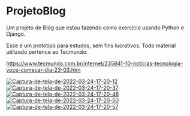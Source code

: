# ProjetoBlog
Um projeto de Blog que estou fazendo como exercício usando Python e Django.

Esse é um protótipo para estudos, sem fins lucrativos. Todo material utilizado pertence ao Tecmundo: <p>
https://www.tecmundo.com.br/internet/235841-10-noticias-tecnologia-voce-comecar-dia-23-03.htm

<a href="https://ibb.co/6DRLxZy"><img src="https://i.ibb.co/RQpdmSg/Captura-de-tela-de-2022-03-24-17-20-12.png" alt="Captura-de-tela-de-2022-03-24-17-20-12" border="0"></a>
<a href="https://ibb.co/C7TPD90"><img src="https://i.ibb.co/NjHTbNY/Captura-de-tela-de-2022-03-24-17-20-37.png" alt="Captura-de-tela-de-2022-03-24-17-20-37" border="0"></a>
<a href="https://ibb.co/XxN7sfj"><img src="https://i.ibb.co/jkByM9b/Captura-de-tela-de-2022-03-24-17-20-46.png" alt="Captura-de-tela-de-2022-03-24-17-20-46" border="0"></a>
<a href="https://ibb.co/g45cTnp"><img src="https://i.ibb.co/MBYJVX4/Captura-de-tela-de-2022-03-24-17-20-50.png" alt="Captura-de-tela-de-2022-03-24-17-20-50" border="0"></a>
<a href="https://ibb.co/rvk18GK"><img src="https://i.ibb.co/DL4ScDP/Captura-de-tela-de-2022-03-24-17-20-57.png" alt="Captura-de-tela-de-2022-03-24-17-20-57" border="0"></a>
